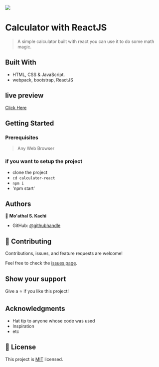 ![](https://img.shields.io/badge/Microverse-blueviolet)

# Calculator with ReactJS

> A simple calculator built with react you can use it to do some math magic.


## Built With

- HTML, CSS & JavaScript.
- webpack, bootstrap, ReactJS


## live preview
[Click Here](https://Moathal.github.io/calculator-react)


## Getting Started

### Prerequisites

> Any Web Browser

### if you want to setup the project
- clone the project
- `cd calculator-react`
- `npm i`
- 'npm start'


## Authors

👤 **Mo'athal S. Kachi**

- GitHub: [@githubhandle](https://github.com/Moathal)


## 🤝 Contributing

Contributions, issues, and feature requests are welcome!

Feel free to check the [issues page](../../issues/).


## Show your support

Give a ⭐️ if you like this project!


## Acknowledgments

- Hat tip to anyone whose code was used
- Inspiration
- etc

## 📝 License

This project is [MIT](./MIT.md) licensed.
